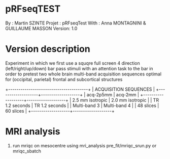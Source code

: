 # pRFseqTEST
By :      Martin SZINTE
Projet :  pRFseqTest
With :    Anna MONTAGNINI & GUILLAUME MASSON
Version:  1.0

# Version description
Experiment in which we first use a squqre full screen 4 direction (left/right/up/down) 
bar pass stimuli with an attention task to the bar in order to pretest two whole brain multi-band
acquisition sequences optimal for (occipital, parietal) frontal and subcortical structures

+---------------------------------------+
|          ACQUISITION SEQUENCES        |
+-------------------+-------------------+
|    acq-2p5mm      |      acq-2mm      |
+-------------------+-------------------+
| 2.5 mm isotropic  | 2.0 mm isotropic  |
|   TR 1.2 seconds  |   TR 1.2 seconds  |
|    Multi-band 3   |    Multi-band 4   |
|     48 slices     |     60 slices     |
+-------------------+-------------------+


# MRI analysis
1. run mriqc on mesocentre using mri_analysis pre_fit/mriqc_srun.py or mriqc_sbatch
